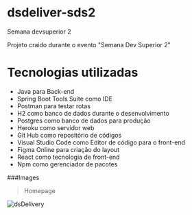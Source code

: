 # dsdeliver-sds2
Semana devsuperior 2

Projeto craido durante o evento "Semana Dev Superior 2"

# Tecnologias utilizadas

- Java para Back-end
- Spring Boot Tools Suite como IDE
- Postman para testar rotas
- H2 como banco de dados durante o desenvolvimento
- Postgres como banco de dados para produção
- Heroku como servidor web
- Git Hub como repositório de códigos
- Visual Studio Code como Editor de código para o front-end
- Figma Online para criação do layout
- React como tecnologia de front-end
- Npm como gerenciador de pacotes


###Images

> Homepage

![dsDelivery](https://user-images.githubusercontent.com/671694/104956398-cdfaa500-59aa-11eb-99b4-f4ea4daf59f7.JPG)
